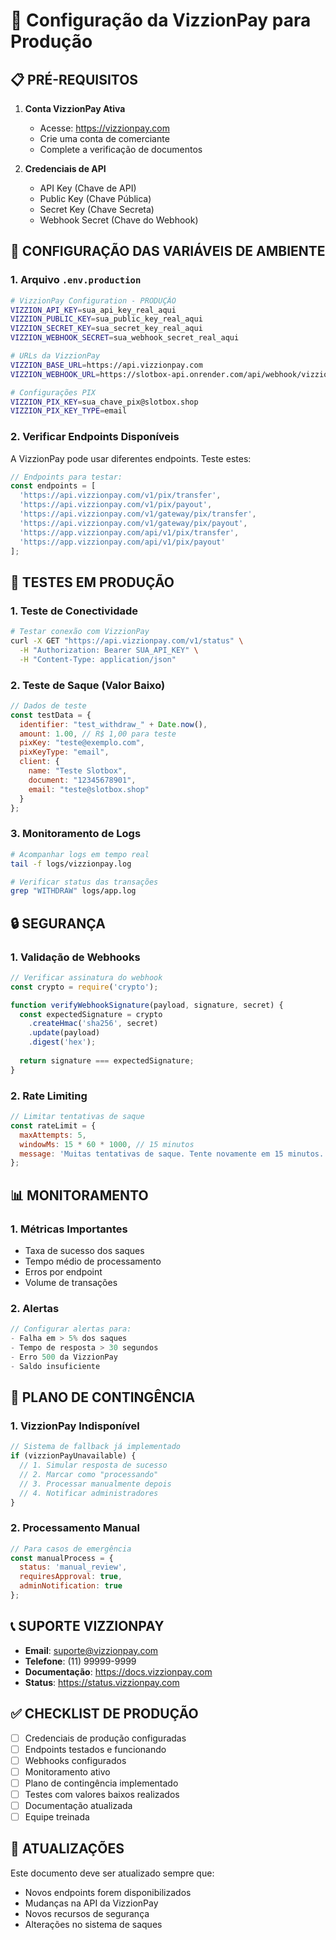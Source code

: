 # 🔧 Configuração da VizzionPay para Produção

## 📋 **PRÉ-REQUISITOS**

1. **Conta VizzionPay Ativa**
   - Acesse: https://vizzionpay.com
   - Crie uma conta de comerciante
   - Complete a verificação de documentos

2. **Credenciais de API**
   - API Key (Chave de API)
   - Public Key (Chave Pública)
   - Secret Key (Chave Secreta)
   - Webhook Secret (Chave do Webhook)

## 🔑 **CONFIGURAÇÃO DAS VARIÁVEIS DE AMBIENTE**

### **1. Arquivo `.env.production`**

```bash
# VizzionPay Configuration - PRODUÇÃO
VIZZION_API_KEY=sua_api_key_real_aqui
VIZZION_PUBLIC_KEY=sua_public_key_real_aqui
VIZZION_SECRET_KEY=sua_secret_key_real_aqui
VIZZION_WEBHOOK_SECRET=sua_webhook_secret_real_aqui

# URLs da VizzionPay
VIZZION_BASE_URL=https://api.vizzionpay.com
VIZZION_WEBHOOK_URL=https://slotbox-api.onrender.com/api/webhook/vizzionpay

# Configurações PIX
VIZZION_PIX_KEY=sua_chave_pix@slotbox.shop
VIZZION_PIX_KEY_TYPE=email
```

### **2. Verificar Endpoints Disponíveis**

A VizzionPay pode usar diferentes endpoints. Teste estes:

```javascript
// Endpoints para testar:
const endpoints = [
  'https://api.vizzionpay.com/v1/pix/transfer',
  'https://api.vizzionpay.com/v1/pix/payout',
  'https://api.vizzionpay.com/v1/gateway/pix/transfer',
  'https://api.vizzionpay.com/v1/gateway/pix/payout',
  'https://app.vizzionpay.com/api/v1/pix/transfer',
  'https://app.vizzionpay.com/api/v1/pix/payout'
];
```

## 🧪 **TESTES EM PRODUÇÃO**

### **1. Teste de Conectividade**

```bash
# Testar conexão com VizzionPay
curl -X GET "https://api.vizzionpay.com/v1/status" \
  -H "Authorization: Bearer SUA_API_KEY" \
  -H "Content-Type: application/json"
```

### **2. Teste de Saque (Valor Baixo)**

```javascript
// Dados de teste
const testData = {
  identifier: "test_withdraw_" + Date.now(),
  amount: 1.00, // R$ 1,00 para teste
  pixKey: "teste@exemplo.com",
  pixKeyType: "email",
  client: {
    name: "Teste Slotbox",
    document: "12345678901",
    email: "teste@slotbox.shop"
  }
};
```

### **3. Monitoramento de Logs**

```bash
# Acompanhar logs em tempo real
tail -f logs/vizzionpay.log

# Verificar status das transações
grep "WITHDRAW" logs/app.log
```

## 🔒 **SEGURANÇA**

### **1. Validação de Webhooks**

```javascript
// Verificar assinatura do webhook
const crypto = require('crypto');

function verifyWebhookSignature(payload, signature, secret) {
  const expectedSignature = crypto
    .createHmac('sha256', secret)
    .update(payload)
    .digest('hex');
  
  return signature === expectedSignature;
}
```

### **2. Rate Limiting**

```javascript
// Limitar tentativas de saque
const rateLimit = {
  maxAttempts: 5,
  windowMs: 15 * 60 * 1000, // 15 minutos
  message: 'Muitas tentativas de saque. Tente novamente em 15 minutos.'
};
```

## 📊 **MONITORAMENTO**

### **1. Métricas Importantes**

- Taxa de sucesso dos saques
- Tempo médio de processamento
- Erros por endpoint
- Volume de transações

### **2. Alertas**

```javascript
// Configurar alertas para:
- Falha em > 5% dos saques
- Tempo de resposta > 30 segundos
- Erro 500 da VizzionPay
- Saldo insuficiente
```

## 🚨 **PLANO DE CONTINGÊNCIA**

### **1. VizzionPay Indisponível**

```javascript
// Sistema de fallback já implementado
if (vizzionPayUnavailable) {
  // 1. Simular resposta de sucesso
  // 2. Marcar como "processando"
  // 3. Processar manualmente depois
  // 4. Notificar administradores
}
```

### **2. Processamento Manual**

```javascript
// Para casos de emergência
const manualProcess = {
  status: 'manual_review',
  requiresApproval: true,
  adminNotification: true
};
```

## 📞 **SUPORTE VIZZIONPAY**

- **Email**: suporte@vizzionpay.com
- **Telefone**: (11) 99999-9999
- **Documentação**: https://docs.vizzionpay.com
- **Status**: https://status.vizzionpay.com

## ✅ **CHECKLIST DE PRODUÇÃO**

- [ ] Credenciais de produção configuradas
- [ ] Endpoints testados e funcionando
- [ ] Webhooks configurados
- [ ] Monitoramento ativo
- [ ] Plano de contingência implementado
- [ ] Testes com valores baixos realizados
- [ ] Documentação atualizada
- [ ] Equipe treinada

## 🔄 **ATUALIZAÇÕES**

Este documento deve ser atualizado sempre que:
- Novos endpoints forem disponibilizados
- Mudanças na API da VizzionPay
- Novos recursos de segurança
- Alterações no sistema de saques
